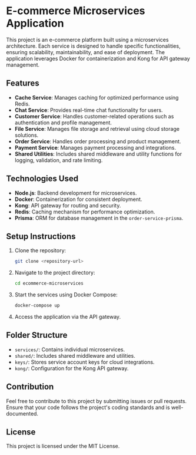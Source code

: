 # E-commerce Microservices Application

This project is an e-commerce platform built using a microservices architecture. Each service is designed to handle specific functionalities, ensuring scalability, maintainability, and ease of deployment. The application leverages Docker for containerization and Kong for API gateway management.

## Features

- **Cache Service**: Manages caching for optimized performance using Redis.
- **Chat Service**: Provides real-time chat functionality for users.
- **Customer Service**: Handles customer-related operations such as authentication and profile management.
- **File Service**: Manages file storage and retrieval using cloud storage solutions.
- **Order Service**: Handles order processing and product management.
- **Payment Service**: Manages payment processing and integrations.
- **Shared Utilities**: Includes shared middleware and utility functions for logging, validation, and rate limiting.

## Technologies Used

- **Node.js**: Backend development for microservices.
- **Docker**: Containerization for consistent deployment.
- **Kong**: API gateway for routing and security.
- **Redis**: Caching mechanism for performance optimization.
- **Prisma**: ORM for database management in the `order-service-prisma`.

## Setup Instructions

1. Clone the repository:
   ```bash
   git clone <repository-url>
   ```

2. Navigate to the project directory:
   ```bash
   cd ecommerce-microservices
   ```

3. Start the services using Docker Compose:
   ```bash
   docker-compose up
   ```

4. Access the application via the API gateway.

## Folder Structure

- `services/`: Contains individual microservices.
- `shared/`: Includes shared middleware and utilities.
- `keys/`: Stores service account keys for cloud integrations.
- `kong/`: Configuration for the Kong API gateway.

## Contribution

Feel free to contribute to this project by submitting issues or pull requests. Ensure that your code follows the project's coding standards and is well-documented.

## License

This project is licensed under the MIT License.
